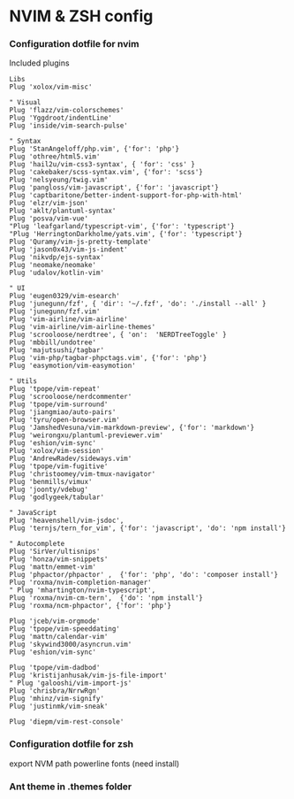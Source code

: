 # NVIM & ZSH config

### Configuration dotfile for nvim

Included plugins

    Libs
    Plug 'xolox/vim-misc'

    " Visual
    Plug 'flazz/vim-colorschemes'
    Plug 'Yggdroot/indentLine'
    Plug 'inside/vim-search-pulse'

    " Syntax
    Plug 'StanAngeloff/php.vim', {'for': 'php'}
    Plug 'othree/html5.vim'
    Plug 'hail2u/vim-css3-syntax', { 'for': 'css' }
    Plug 'cakebaker/scss-syntax.vim', {'for': 'scss'}
    Plug 'nelsyeung/twig.vim'
    Plug 'pangloss/vim-javascript', {'for': 'javascript'}
    Plug 'captbaritone/better-indent-support-for-php-with-html'
    Plug 'elzr/vim-json'
    Plug 'aklt/plantuml-syntax'
    Plug 'posva/vim-vue'
    "Plug 'leafgarland/typescript-vim', {'for': 'typescript'}
    "Plug 'HerringtonDarkholme/yats.vim', {'for': 'typescript'}
    Plug 'Quramy/vim-js-pretty-template'
    Plug 'jason0x43/vim-js-indent'
    Plug 'nikvdp/ejs-syntax'
    Plug 'neomake/neomake'
    Plug 'udalov/kotlin-vim'

    " UI
    Plug 'eugen0329/vim-esearch'
    Plug 'junegunn/fzf', { 'dir': '~/.fzf', 'do': './install --all' }
    Plug 'junegunn/fzf.vim'
    Plug 'vim-airline/vim-airline'
    Plug 'vim-airline/vim-airline-themes'
    Plug 'scrooloose/nerdtree', { 'on':  'NERDTreeToggle' }
    Plug 'mbbill/undotree'
    Plug 'majutsushi/tagbar'
    Plug 'vim-php/tagbar-phpctags.vim', {'for': 'php'}
    Plug 'easymotion/vim-easymotion'

    " Utils
    Plug 'tpope/vim-repeat'
    Plug 'scrooloose/nerdcommenter'
    Plug 'tpope/vim-surround'
    Plug 'jiangmiao/auto-pairs'
    Plug 'tyru/open-browser.vim'
    Plug 'JamshedVesuna/vim-markdown-preview', {'for': 'markdown'}
    Plug 'weirongxu/plantuml-previewer.vim'
    Plug 'eshion/vim-sync'
    Plug 'xolox/vim-session'
    Plug 'AndrewRadev/sideways.vim'
    Plug 'tpope/vim-fugitive'
    Plug 'christoomey/vim-tmux-navigator'
    Plug 'benmills/vimux'
    Plug 'joonty/vdebug'
    Plug 'godlygeek/tabular'

    " JavaScript
    Plug 'heavenshell/vim-jsdoc',
    Plug 'ternjs/tern_for_vim', {'for': 'javascript', 'do': 'npm install'}

    " Autocomplete
    Plug 'SirVer/ultisnips'
    Plug 'honza/vim-snippets'
    Plug 'mattn/emmet-vim'
    Plug 'phpactor/phpactor' ,  {'for': 'php', 'do': 'composer install'}
    Plug 'roxma/nvim-completion-manager'
    " Plug 'mhartington/nvim-typescript',
    Plug 'roxma/nvim-cm-tern',  {'do': 'npm install'}
    Plug 'roxma/ncm-phpactor', {'for': 'php'}

    Plug 'jceb/vim-orgmode'
    Plug 'tpope/vim-speeddating'
    Plug 'mattn/calendar-vim'
    Plug 'skywind3000/asyncrun.vim'
    Plug 'eshion/vim-sync'

    Plug 'tpope/vim-dadbod'
    Plug 'kristijanhusak/vim-js-file-import'
    " Plug 'galooshi/vim-import-js'
    Plug 'chrisbra/NrrwRgn'
    Plug 'mhinz/vim-signify'
    Plug 'justinmk/vim-sneak'

    Plug 'diepm/vim-rest-console'
   
### Configuration dotfile for zsh
export NVM path
powerline fonts (need install)

### Ant theme in .themes folder
